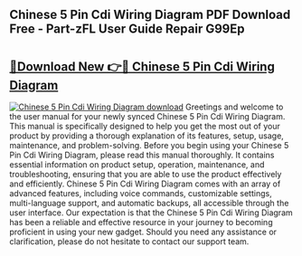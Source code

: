 ## Chinese 5 Pin Cdi Wiring Diagram PDF Download Free - Part-zFL User Guide Repair G99Ep

# <h2><a href="http://dft8ty.blite.top/?on=Chinese+5+Pin+Cdi+Wiring+Diagram">🔗Download New 👉🔴 Chinese 5 Pin Cdi Wiring Diagram</a></h2>

[![Chinese 5 Pin Cdi Wiring Diagram download](https://i.imgur.com/lujVjoI.png)](http://dft8ty.blite.top/?on=Chinese+5+Pin+Cdi+Wiring+Diagram)
Greetings and welcome to the user manual for your newly synced Chinese 5 Pin Cdi Wiring Diagram. This manual is specifically designed to help you get the most out of your product by providing a thorough explanation of its features, setup, usage, maintenance, and problem-solving. Before you begin using your Chinese 5 Pin Cdi Wiring Diagram, please read this manual thoroughly. It contains essential information on product setup, operation, maintenance, and troubleshooting, ensuring that you are able to use the product effectively and efficiently. Chinese 5 Pin Cdi Wiring Diagram comes with an array of advanced features, including voice commands, customizable settings, multi-language support, and automatic backups, all accessible through the user interface. Our expectation is that the Chinese 5 Pin Cdi Wiring Diagram has been a reliable and effective resource in your journey to becoming proficient in using your new gadget. Should you need any assistance or clarification, please do not hesitate to contact our support team.
